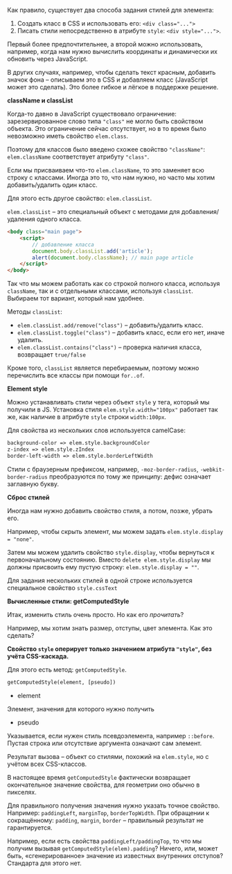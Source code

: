 Как правило, существует два способа задания стилей для элемента:

1.  Создать класс в CSS и использовать его: `<div class="...">`
2.  Писать стили непосредственно в атрибуте `style`: `<div style="...">`.

Первый более предпочтительнее, а второй можно использовать, например, когда нам нужно вычислить координаты и динамически их обновить через JavaScript. 

В других случаях, например, чтобы сделать текст красным, добавить значок фона – описываем это в CSS и добавляем класс (JavaScript может это сделать). Это более гибкое и лёгкое в поддержке решение.

**className и classList**

Когда-то давно в JavaScript существовало ограничение: зарезервированное слово типа `"class"` не могло быть свойством объекта. Это ограничение сейчас отсутствует, но в то время было невозможно иметь свойство `elem.class`.

Поэтому для классов было введено схожее свойство `"className"`: `elem.className` соответствует атрибуту `"class"`.

Если мы присваиваем что-то `elem.className`, то это заменяет всю строку с классами. Иногда это то, что нам нужно, но часто мы хотим добавить/удалить один класс.

Для этого есть другое свойство: `elem.classList`.

`elem.classList` – это специальный объект с методами для добавления/удаления одного класса.
```html
<body class="main page"> 
	<script> 
		// добавление класса
		document.body.classList.add('article');
		alert(document.body.className); // main page article 
	</script> 
</body>
```

Так что мы можем работать как со строкой полного класса, используя `className`, так и с отдельными классами, используя `classList`. Выбираем тот вариант, который нам удобнее.

Методы `classList`:

-   `elem.classList.add/remove("class")` – добавить/удалить класс.
-   `elem.classList.toggle("class")` – добавить класс, если его нет, иначе удалить.
-   `elem.classList.contains("class")` – проверка наличия класса, возвращает `true/false`

Кроме того, `classList` является перебираемым, поэтому можно перечислить все классы при помощи `for..of`.

**Element style**

Можно устанавливать стили через объект `style` у тега, который мы получили в JS.
Установка стиля `elem.style.width="100px"` работает так же, как наличие в атрибуте `style` строки `width:100px`.

Для свойства из нескольких слов используется camelCase:
```html
background-color => elem.style.backgroundColor
z-index => elem.style.zIndex
border-left-width => elem.style.borderLeftWidth
```

Стили с браузерным префиксом, например, `-moz-border-radius`, `-webkit-border-radius` преобразуются по тому же принципу: дефис означает заглавную букву.

**Сброс стилей**

Иногда нам нужно добавить свойство стиля, а потом, позже, убрать его.

Например, чтобы скрыть элемент, мы можем задать `elem.style.display = "none"`.

Затем мы можем удалить свойство `style.display`, чтобы вернуться к первоначальному состоянию. Вместо `delete elem.style.display` мы должны присвоить ему пустую строку: `elem.style.display = ""`.

Для задания нескольких стилей в одной строке используется специальное свойство `style.cssText`

**Вычисленные стили: getComputedStyle**

Итак, изменить стиль очень просто. Но как его _прочитать_?

Например, мы хотим знать размер, отступы, цвет элемента. Как это сделать?

**Свойство `style` оперирует только значением атрибута `"style"`, без учёта CSS-каскада.**

Для этого есть метод: `getComputedStyle`.
```html
getComputedStyle(element, [pseudo])
```

- element

Элемент, значения для которого нужно получить

- pseudo

Указывается, если нужен стиль псевдоэлемента, например `::before`. Пустая строка или отсутствие аргумента означают сам элемент.

Результат вызова – объект со стилями, похожий на `elem.style`, но с учётом всех CSS-классов.

В настоящее время `getComputedStyle` фактически возвращает окончательное значение свойства, для геометрии оно обычно в пикселях.

Для правильного получения значения нужно указать точное свойство. Например: `paddingLeft`, `marginTop`, `borderTopWidth`. При обращении к сокращённому: `padding`, `margin`, `border` – правильный результат не гарантируется.

Например, если есть свойства `paddingLeft/paddingTop`, то что мы получим вызывая `getComputedStyle(elem).padding`? Ничего, или, может быть, «сгенерированное» значение из известных внутренних отступов? Стандарта для этого нет.